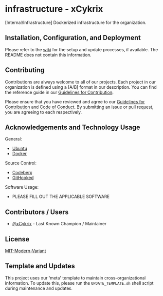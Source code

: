 # infrastructure - xCykrix

[Internal/Infrastructure] Dockerized infrastructure for the organization.

## Installation, Configuration, and Deployment

Please refer to the [wiki](./wiki) for the setup and update processes, if
available. The README does not contain this information.

## Contributing

Contributions are always welcome to all of our projects. Each project in our
organization is defined using a [A/B] format in our description. You can find
the reference guide in our [Guidelines for Contribution](./CONTRIBUTING.md).

Please ensure that you have reviewed and agree to our
[Guidelines for Contribution](./CONTRIBUTING.md) and
[Code of Conduct](./CODE_OF_CONDUCT.md). By submitting an issue or pull request,
you are agreeing to each respectively.

## Acknowledgements and Technology Usage

General:

- [Ubuntu](https://ubuntu.com/)
- [Docker](https://docs.docker.com/)

Source Control:

- [Codeberg](https://codeberg.org/)
- [GitHooked](https://codeberg.org/Amethyst/githooked)

Software Usage:

- PLEASE FILL OUT THE APPLICABLE SOFTWARE

## Contributors / Users

- [@xCykrix](https://codeberg.org/xCykrix) - Last Known Champion / Maintainer

## License

[MIT-Modern-Variant](https://spdx.org/licenses/MIT-Modern-Variant.html)

## Template and Updates

This project uses our 'meta' template to maintain cross-organizational
information. To update this, please run the `UPDATE_TEMPLATE.sh` shell script during
maintenance and updates.